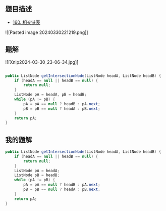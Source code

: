 ## 题目描述

* [160. 相交链表](https://leetcode.cn/problems/intersection-of-two-linked-lists/)

![[Pasted image 20240330221219.png]]

## 题解

![[Xnip2024-03-30_23-06-34.jpg]]


```java

public ListNode getIntersectionNode(ListNode headA, ListNode headB) {
	if (headA == null || headB == null) {
		return null;
	}
	ListNode pA = headA, pB = headB;
	while (pA != pB) {
		pA = pA == null ? headB : pA.next;
		pB = pB == null ? headA : pB.next;
	}
	return pA;
}

```

## 我的题解

```java
public ListNode getIntersectionNode(ListNode headA, ListNode headB) {
	if (headA == null || headB == null) {
		return null;
	}
	ListNode pA = headA;
	ListNode pB = headB;
	while (pA != pB) {
		pA = pA == null ? headB : pA.next;
		pB = pB == null ? headA : pB.next;
	}
	return pA;
}
```